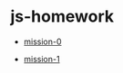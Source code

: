 # js-homework

- [mission-0](https://github.com/MinQyu/js-homework/blob/main/mission01/mission-0/%EC%8B%A4%ED%96%89%EA%B2%B0%EA%B3%BC.md)

- [mission-1](https://github.com/MinQyu/js-homework/blob/main/mission01/naver_login/README.md)
